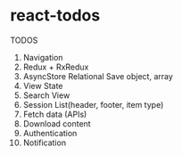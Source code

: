 # react-todos
TODOS
1. Navigation
2. Redux + RxRedux
3. AsyncStore
	Relational
	Save object, array
4. View State
5. Search View
6. Session List(header, footer, item type)
7. Fetch data (APIs)
8. Download content
9. Authentication
10. Notification
